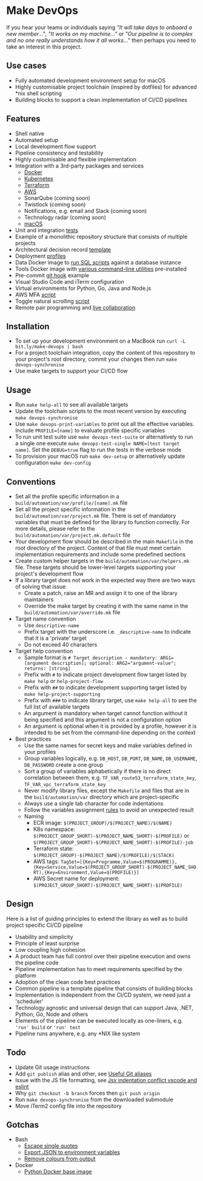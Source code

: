 # Make DevOps

If you hear your teams or individuals saying _"It will take days to onboard a new member..."_, _"It works on my machine..."_ or _"Our pipeline is to complex and no one really understands how it all works..."_ then perhaps you need to take an interest in this project.

## Use cases

- Fully automated development environment setup for macOS
- Highly customisable project toolchain (inspired by dotfiles) for advanced \*nix shell scripting
- Building blocks to support a clean implementation of CI/CD pipelines

## Features

- Shell native
- Automated setup
- Local development flow support
- Pipeline consistency and testability
- Highly customisable and flexible implementation
- Integration with a 3rd-party packages and services
  - [Docker](build/automation/lib/docker.mk)
  - [Kubernetes](build/automation/lib/k8s.mk)
  - [Terraform](build/automation/lib/terraform.mk)
  - [AWS](build/automation/lib/aws.mk)
  - SonarQube (coming soon)
  - Twistlock (coming soon)
  - Notifications, e.g. email and Slack (coming soon)
  - Technology radar (coming soon)
  - [macOS](build/automation/lib/macos.mk)
- Unit and integration [tests](build/automation/test)
- Example of a monolithic repository structure that consists of multiple projects
- Architectural decision record [template](documentation/adr/README.md)
- Deployment [profiles](build/automation/var/profile/README.md)
- Data Docker image to [run SQL scripts](build/docker/data/assets/sbin/entrypoint.sh) against a database instance
- Tools Docker image with [various command-line utilities](build/docker/tools/Dockerfile) pre-installed
- Pre-commit [git hook](build/automation/etc/githooks/pre-commit) example
- Visual Studio Code and iTerm configuration
- Virtual environments for Python, Go, Java and Node.js
- AWS MFA [script](build/automation/bin/texas-mfa)
- Toggle natural scrolling [script](build/automation/bin/toggle-natural-scrolling)
- Remote pair programming and [live collaboration](https://marketplace.visualstudio.com/items?itemName=MS-vsliveshare.vsliveshare)

## Installation

- To set up your development environment on a MacBook run `curl -L bit.ly/make-devops | bash`
- For a project toolchain integration, copy the content of this repository to your project's root directory, commit your changes then run `make devops-synchronise`
- Use make targets to support your CI/CD flow

## Usage

- Run `make help-all` to see all available targets
- Update the toolchain scripts to the most recent version by executing `make devops-synchronise`
- Use `make devops-print-variables` to print out all the effective variables. Include `PROFILE=[name]` to evaluate profile specific variables
- To run unit test suite use `make devops-test-suite` or alternatively to run a single one execute `make devops-test-single NAME=[test target name]`. Set the `DEBUG=true` flag to run the tests in the verbose mode
- To provision your macOS run `make dev-setup` or alternatively update configuration `make dev-config`

## Conventions

- Set all the profile specific information in a `build/automation/var/profile/[name].mk` file
- Set all the project specific information in the `build/automation/var/project.mk` file. There is set of mandatory variables that must be defined for the library to function correctly. For more details, please refer to the `build/automation/var/project.mk.default` file
- Your development flow should be described in the main `Makefile` in the root directory of the project. Content of that file must meet certain implementation requirements and include some predefined sections
- Create custom helper targets in the `build/automation/var/helpers.mk` file. These targets should be lower-level targets supporting your project's development flow
- If a library target does not work in the expected way there are two ways of solving that issue
  - Create a patch, raise an MR and assign it to one of the library maintainers
  - Override the make target by creating it with the same name in the `build/automation/var/override.mk` file
- Target name convention
  - Use `descriptive-name`
  - Prefix target with the underscore i.e. `_descriptive-name` to indicate that it is a 'private' target
  - Do not exceed 40 characters
- Target help convention
  - Sample format is `# Target description - mandatory: ARG1=[argument description]; optional: ARG2="argument-value"; returns: [string]`
  - Prefix with `#` to indicate project development flow target listed by `make help` or `help-project-flow`
  - Prefix with `##` to indicate development supporting target listed by `make help-project-supporting`
  - Prefix with `###` to indicate library target, use `make help-all` to see the full list of available targets
  - An argument is mandatory when target cannot function without it being specified and this argument is not a configuration option
  - An argument is optional when it is provided by a profile, however it is intended to be set from the command-line depending on the context
- Best practices
  - Use the same names for secret keys and make variables defined in your profiles
  - Group variables logically, e.g. `DB_HOST`, `DB_PORT`, `DB_NAME`, `DB_USERNAME`, `DB_PASSWORD` create a one group
  - Sort a group of variables alphabetically if there is no direct correlation between them, e.g. `TF_VAR_route53_terraform_state_key`, `TF_VAR_vpc_terraform_state_key`
  - Never modify library files, except the `Makefile` and files that are in the `build/automation/var` directory which are project-specific
  - Always use a single tab character for code indentations
  - Follow the variables assignment [rules](https://www.gnu.org/software/make/manual/html_node/Flavors.html#Flavors) to avoid an unexpected result
  - Naming
    - ECR image: `$(PROJECT_GROUP)/$(PROJECT_NAME)/$(NAME)`
    - K8s namespace: `$(PROJECT_GROUP_SHORT)-$(PROJECT_NAME_SHORT)-$(PROFILE)` or `$(PROJECT_GROUP_SHORT)-$(PROJECT_NAME_SHORT)-$(PROFILE)-job`
    - Terraform state: `$(PROJECT_GROUP)-$(PROJECT_NAME)/$(PROFILE)/$(STACK)`
    - AWS tags: `TagSet=[{Key=Programme,Value=$(PROGRAMME)},{Key=Service,Value=$(PROJECT_GROUP_SHORT)-$(PROJECT_NAME_SHORT),{Key=Environment,Value=$(PROFILE)}]`
    - AWS Secret name for deployment: `$(PROJECT_GROUP_SHORT)-$(PROJECT_NAME_SHORT)-$(PROFILE)`

## Design

Here is a list of guiding principles to extend the library as well as to build project specific CI/CD pipeline

- Usability and simplicity
- Principle of least surprise
- Low coupling high cohesion
- A product team has full control over their pipeline execution and owns the pipeline code
- Pipeline implementation has to meet requirements specified by the platform
- Adoption of the clean code best practices
- Common pipeline is a template pipeline that consists of building blocks
- Implementation is independent from the CI/CD system, we need just a 'scheduler'
- Technology agnostic and universal design that can support Java, .NET, Python, Go, Node and others
- Elements of the pipeline can be executed locally as one-liners, e.g. `'run' build` or `'run' test`
- Pipeline runs anywhere, e.g. any \*NIX like system

## Todo

- Update Git usage instructions
- Add `git publish` alias and other, see [Useful Git aliases](https://gist.github.com/robmiller/6018582)
- Issue with the JS file formatting, see [Jsx indentation conflict vscode and eslint](https://stackoverflow.com/questions/48674208/jsx-indentation-conflict-vscode-and-eslint)
- Why `git checkout -b branch` forces then `git push origin`
- Run `make devops-synchronise` from the downloaded submodule
- Move iTerm2 config file into the repository

## Gotchas

- Bash
  - [Escape single quotes](https://stackoverflow.com/questions/1250079/how-to-escape-single-quotes-within-single-quoted-strings)
  - [Export JSON to environment variables](https://stackoverflow.com/questions/48512914/exporting-json-to-environment-variables)
  - [Remove colours from output](https://stackoverflow.com/questions/17998978/removing-colors-from-output)
- Docker
  - [Python Docker base image](https://pythonspeed.com/articles/alpine-docker-python/)
